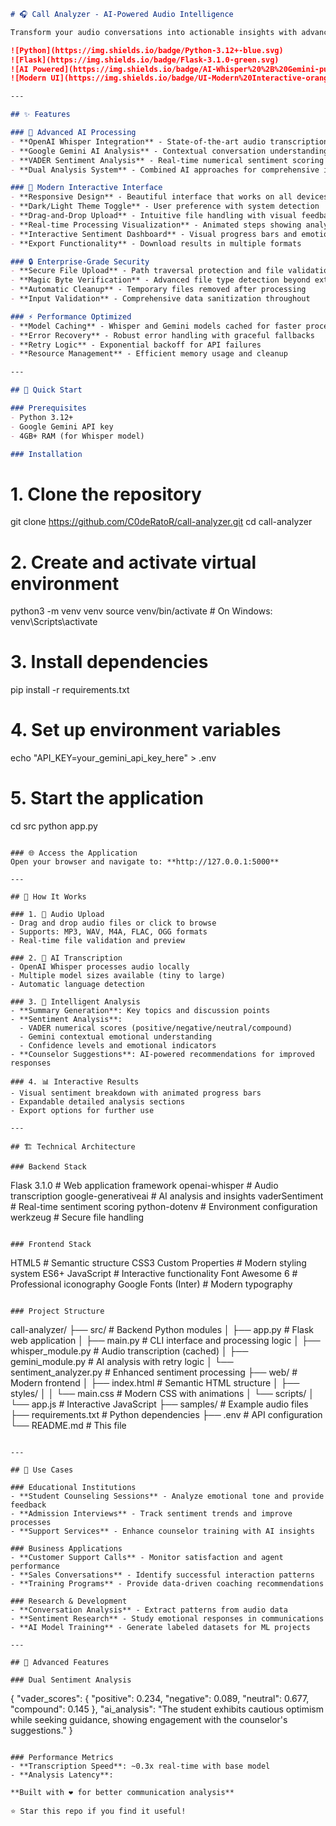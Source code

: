 ```markdown
# 🎧 Call Analyzer - AI-Powered Audio Intelligence

Transform your audio conversations into actionable insights with advanced AI transcription, sentiment analysis, and professional counselor recommendations.

![Python](https://img.shields.io/badge/Python-3.12+-blue.svg)
![Flask](https://img.shields.io/badge/Flask-3.1.0-green.svg)
![AI Powered](https://img.shields.io/badge/AI-Whisper%20%2B%20Gemini-purple.svg)
![Modern UI](https://img.shields.io/badge/UI-Modern%20Interactive-orange.svg)

---

## ✨ Features

### 🤖 Advanced AI Processing
- **OpenAI Whisper Integration** - State-of-the-art audio transcription with high accuracy
- **Google Gemini AI Analysis** - Contextual conversation understanding and insights
- **VADER Sentiment Analysis** - Real-time numerical sentiment scoring with confidence levels
- **Dual Analysis System** - Combined AI approaches for comprehensive insights

### 🎨 Modern Interactive Interface
- **Responsive Design** - Beautiful interface that works on all devices
- **Dark/Light Theme Toggle** - User preference with system detection
- **Drag-and-Drop Upload** - Intuitive file handling with visual feedback
- **Real-time Processing Visualization** - Animated steps showing analysis progress
- **Interactive Sentiment Dashboard** - Visual progress bars and emotional indicators
- **Export Functionality** - Download results in multiple formats

### 🔒 Enterprise-Grade Security
- **Secure File Upload** - Path traversal protection and file validation
- **Magic Byte Verification** - Advanced file type detection beyond extensions
- **Automatic Cleanup** - Temporary files removed after processing
- **Input Validation** - Comprehensive data sanitization throughout

### ⚡ Performance Optimized
- **Model Caching** - Whisper and Gemini models cached for faster processing
- **Error Recovery** - Robust error handling with graceful fallbacks
- **Retry Logic** - Exponential backoff for API failures
- **Resource Management** - Efficient memory usage and cleanup

---

## 🚀 Quick Start

### Prerequisites
- Python 3.12+
- Google Gemini API key
- 4GB+ RAM (for Whisper model)

### Installation

```
# 1. Clone the repository
git clone https://github.com/C0deRatoR/call-analyzer.git
cd call-analyzer

# 2. Create and activate virtual environment
python3 -m venv venv
source venv/bin/activate  # On Windows: venv\Scripts\activate

# 3. Install dependencies
pip install -r requirements.txt

# 4. Set up environment variables
echo "API_KEY=your_gemini_api_key_here" > .env

# 5. Start the application
cd src
python app.py
```

### 🌐 Access the Application
Open your browser and navigate to: **http://127.0.0.1:5000**

---

## 🔧 How It Works

### 1. 🎤 Audio Upload
- Drag and drop audio files or click to browse
- Supports: MP3, WAV, M4A, FLAC, OGG formats
- Real-time file validation and preview

### 2. 📝 AI Transcription
- OpenAI Whisper processes audio locally
- Multiple model sizes available (tiny to large)
- Automatic language detection

### 3. 🧠 Intelligent Analysis
- **Summary Generation**: Key topics and discussion points
- **Sentiment Analysis**: 
  - VADER numerical scores (positive/negative/neutral/compound)
  - Gemini contextual emotional understanding
  - Confidence levels and emotional indicators
- **Counselor Suggestions**: AI-powered recommendations for improved responses

### 4. 📊 Interactive Results
- Visual sentiment breakdown with animated progress bars
- Expandable detailed analysis sections
- Export options for further use

---

## 🏗️ Technical Architecture

### Backend Stack
```
Flask 3.1.0                 # Web application framework
openai-whisper              # Audio transcription
google-generativeai         # AI analysis and insights
vaderSentiment             # Real-time sentiment scoring
python-dotenv              # Environment configuration
werkzeug                   # Secure file handling
```

### Frontend Stack
```
HTML5                      # Semantic structure
CSS3 Custom Properties     # Modern styling system
ES6+ JavaScript           # Interactive functionality
Font Awesome 6            # Professional iconography
Google Fonts (Inter)      # Modern typography
```

### Project Structure
```
call-analyzer/
├── src/                          # Backend Python modules
│   ├── app.py                   # Flask web application
│   ├── main.py                  # CLI interface and processing logic
│   ├── whisper_module.py        # Audio transcription (cached)
│   ├── gemini_module.py         # AI analysis with retry logic
│   └── sentiment_analyzer.py    # Enhanced sentiment processing
├── web/                         # Modern frontend
│   ├── index.html              # Semantic HTML structure
│   ├── styles/
│   │   └── main.css           # Modern CSS with animations
│   └── scripts/
│       └── app.js             # Interactive JavaScript
├── samples/                     # Example audio files
├── requirements.txt            # Python dependencies
├── .env                        # API configuration
└── README.md                   # This file
```

---

## 🎯 Use Cases

### Educational Institutions
- **Student Counseling Sessions** - Analyze emotional tone and provide feedback
- **Admission Interviews** - Track sentiment trends and improve processes
- **Support Services** - Enhance counselor training with AI insights

### Business Applications
- **Customer Support Calls** - Monitor satisfaction and agent performance
- **Sales Conversations** - Identify successful interaction patterns
- **Training Programs** - Provide data-driven coaching recommendations

### Research & Development
- **Conversation Analysis** - Extract patterns from audio data
- **Sentiment Research** - Study emotional responses in communications
- **AI Model Training** - Generate labeled datasets for ML projects

---

## 🔬 Advanced Features

### Dual Sentiment Analysis
```
{
  "vader_scores": {
    "positive": 0.234,
    "negative": 0.089, 
    "neutral": 0.677,
    "compound": 0.145
  },
  "ai_analysis": "The student exhibits cautious optimism while seeking guidance, showing engagement with the counselor's suggestions."
}
```

### Performance Metrics
- **Transcription Speed**: ~0.3x real-time with base model
- **Analysis Latency**: 

**Built with ❤️ for better communication analysis**

⭐ Star this repo if you find it useful!


```
